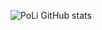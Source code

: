 ![PoLi GitHub stats](https://github-readme-stats.vercel.app/api?username=polipl&show_icons=true&theme=radical)
